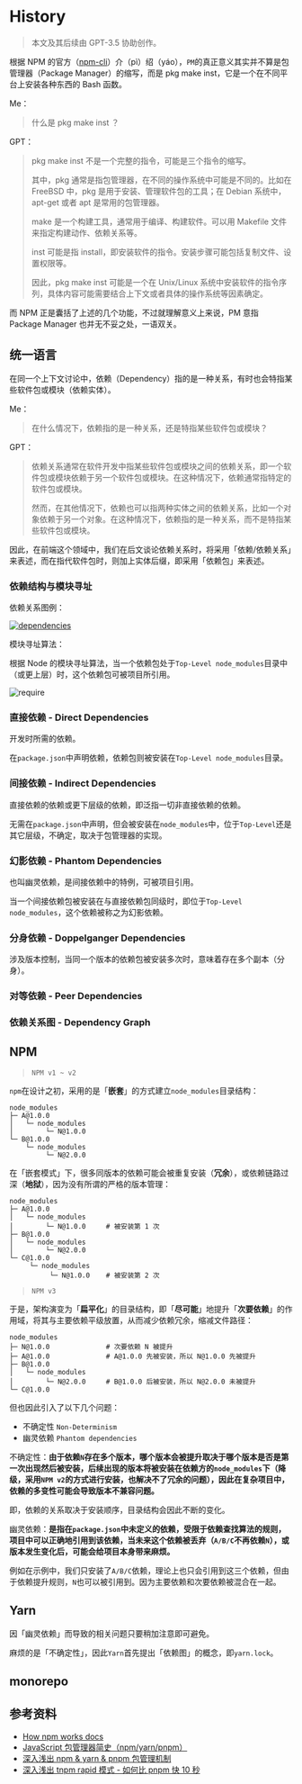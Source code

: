 # History

> 本文及其后续由 GPT-3.5 协助创作。

根据 NPM 的官方（[npm-cli](https://github.com/npm/cli#faq-on-branding)）介（pì）绍（yáo），`PM`的真正意义其实并不算是包管理器（Package Manager）的缩写，而是 pkg make inst，它是一个在不同平台上安装各种东西的 Bash 函数。

Me：

> 什么是 pkg make inst ？

GPT：

> pkg make inst 不是一个完整的指令，可能是三个指令的缩写。
>
> 其中，pkg 通常是指包管理器，在不同的操作系统中可能是不同的。比如在 FreeBSD 中，pkg 是用于安装、管理软件包的工具；在 Debian 系统中，apt-get 或者 apt 是常用的包管理器。
>
> make 是一个构建工具，通常用于编译、构建软件。可以用 Makefile 文件来指定构建动作、依赖关系等。
>
> inst 可能是指 install，即安装软件的指令。安装步骤可能包括复制文件、设置权限等。
>
> 因此，pkg make inst 可能是一个在 Unix/Linux 系统中安装软件的指令序列，具体内容可能需要结合上下文或者具体的操作系统等因素确定。

而 NPM 正是囊括了上述的几个功能，不过就理解意义上来说，PM 意指 Package Manager 也并无不妥之处，一语双关。

## 统一语言

在同一个上下文讨论中，依赖（Dependency）指的是一种关系，有时也会特指某些软件包或模块（依赖实体）。

Me：

> 在什么情况下，依赖指的是一种关系，还是特指某些软件包或模块？

GPT：

> 依赖关系通常在软件开发中指某些软件包或模块之间的依赖关系，即一个软件包或模块依赖于另一个软件包或模块。在这种情况下，依赖通常指特定的软件包或模块。
>
> 然而，在其他情况下，依赖也可以指两种实体之间的依赖关系，比如一个对象依赖于另一个对象。在这种情况下，依赖指的是一种关系，而不是特指某些软件包或模块。

因此，在前端这个领域中，我们在后文谈论依赖关系时，将采用「依赖/依赖关系」来表述，而在指代软件包时，则加上实体后缀，即采用「依赖包」来表述。

### 依赖结构与模块寻址

依赖关系图例：

[![dependencies](images/dependencies.png)](https://excalidraw.com/#json=y0FHNqbpPG73rt2SyVNjP,wHKep1ADHc3wIqYbCxZTGg)

模块寻址算法：

根据 Node 的模块寻址算法，当一个依赖包处于`Top-Level node_modules`目录中（或更上层）时，这个依赖包可被项目所引用。

![require](images/require.jpg)

### 直接依赖 - Direct Dependencies

开发时所需的依赖。

在`package.json`中声明依赖，依赖包则被安装在`Top-Level node_modules`目录。

### 间接依赖 - Indirect Dependencies

直接依赖的依赖或更下层级的依赖，即泛指一切非直接依赖的依赖。

无需在`package.json`中声明，但会被安装在`node_modules`中，位于`Top-Level`还是其它层级，不确定，取决于包管理器的实现。

### 幻影依赖 - Phantom Dependencies

也叫幽灵依赖，是间接依赖中的特例，可被项目引用。

当一个间接依赖包被安装在与直接依赖包同级时，即位于`Top-Level node_modules`，这个依赖被称之为幻影依赖。

### 分身依赖 - Doppelganger Dependencies

涉及版本控制，当同一个版本的依赖包被安装多次时，意味着存在多个副本（分身）。

### 对等依赖 - Peer Dependencies

### 依赖关系图 - Dependency Graph

## NPM

> `NPM v1 ~ v2`

`npm`在设计之初，采用的是「**嵌套**」的方式建立`node_modules`目录结构：

```tree
node_modules
├─ A@1.0.0
│   └─ node_modules
│        └─ N@1.0.0
└─ B@1.0.0
    └─ node_modules
         └─ N@2.0.0
```

在「嵌套模式」下，很多同版本的依赖可能会被重复安装（**冗余**），或依赖链路过深（**地狱**），因为没有所谓的严格的版本管理：

```tree
node_modules
├─ A@1.0.0
│   └─ node_modules
│        └─ N@1.0.0     # 被安装第 1 次
├─ B@1.0.0
│   └─ node_modules
│        └─ N@2.0.0
└─ C@1.0.0
     └─ node_modules
          └─ N@1.0.0    # 被安装第 2 次
```

> `NPM v3`

于是，架构演变为「**扁平化**」的目录结构，即「**尽可能**」地提升「**次要依赖**」的作用域，将其与主要依赖平级放置，从而减少依赖冗余，缩减文件路径：

```tree
node_modules
├─ N@1.0.0              # 次要依赖 N 被提升
├─ A@1.0.0              # A@1.0.0 先被安装，所以 N@1.0.0 先被提升
├─ B@1.0.0
│   └─ node_modules
│        └─ N@2.0.0     # B@1.0.0 后被安装，所以 N@2.0.0 未被提升
└─ C@1.0.0
```

但也因此引入了以下几个问题：

- 不确定性 `Non-Determinism`
- 幽灵依赖 `Phantom dependencies`

不确定性：**由于依赖`N`存在多个版本，哪个版本会被提升取决于哪个版本是否是第一次出现然后被安装，后续出现的版本将被安装在依赖方的`node_modules`下（降级，采用`NPM v2`的方式进行安装，也解决不了冗余的问题），因此在复杂项目中，依赖的多变性可能会导致版本不兼容问题。**

即，依赖的关系取决于安装顺序，目录结构会因此不断的变化。

幽灵依赖：**是指在`package.json`中未定义的依赖，受限于依赖查找算法的规则，项目中可以正确地引用到该依赖，当未来这个依赖被丢弃（`A/B/C`不再依赖`N`），或版本发生变化后，可能会给项目本身带来麻烦。**

例如在示例中，我们只安装了`A/B/C`依赖，理论上也只会引用到这三个依赖，但由于依赖提升规则，`N`也可以被引用到。因为主要依赖和次要依赖被混合在一起。

## Yarn

因「幽灵依赖」而导致的相关问题只要稍加注意即可避免。

麻烦的是「不确定性」，因此`Yarn`首先提出「依赖图」的概念，即`yarn.lock`。

## monorepo

## 参考资料

- [How npm works docs](https://npm.github.io/how-npm-works-docs)
- [JavaScript 包管理器简史（npm/yarn/pnpm）](https://zhuanlan.zhihu.com/p/451025256)
- [深入浅出 npm & yarn & pnpm 包管理机制](https://zhuanlan.zhihu.com/p/526257537)
- [深入浅出 tnpm rapid 模式 - 如何比 pnpm 快 10 秒](https://zhuanlan.zhihu.com/p/455809528)
